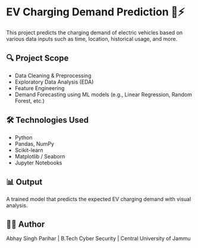 # EV Charging Demand Prediction 🚗⚡

This project predicts the charging demand of electric vehicles based on various data inputs such as time, location, historical usage, and more.

## 🔍 Project Scope
- Data Cleaning & Preprocessing
- Exploratory Data Analysis (EDA)
- Feature Engineering
- Demand Forecasting using ML models (e.g., Linear Regression, Random Forest, etc.)

## 🛠️ Technologies Used
- Python
- Pandas, NumPy
- Scikit-learn
- Matplotlib / Seaborn
- Jupyter Notebooks

## 📊 Output
A trained model that predicts the expected EV charging demand with visual analysis.

## 🧑‍💻 Author
Abhay Singh Parihar | B.Tech Cyber Security | Central University of Jammu
